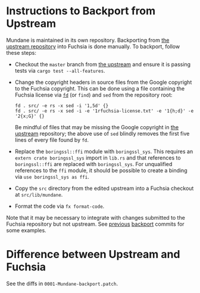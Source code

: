 # Instructions to Backport from Upstream

Mundane is maintained in its own repository. Backporting from [the upstream
repository][upstream] into Fuchsia is done manually. To backport, follow these
steps:

- Checkout the `master` branch from [the upstream][upstream] and ensure it is
  passing tests via `cargo test --all-features`.

- Change the copyright headers in source files from the Google copyright to the
  Fuchsia copyright. This can be done using a file containing the Fuchsia
  license via [`fd`] (or `find`) and `sed` from the repository root:

  ```shell
  fd . src/ -e rs -x sed -i '1,5d' {}
  fd . src/ -e rs -x sed -i -e '1rfuchsia-license.txt' -e '1{h;d}' -e '2{x;G}' {}
  ```

  Be mindful of files that may be missing the Google copyright in [the
  upstream][upstream] repository; the above use of `sed` blindly removes the
  first five lines of every file found by `fd`.

- Replace the `boringssl::ffi` module with `boringssl_sys`. This requires an
  `extern crate boringssl_sys` import in `lib.rs` and that references to
  `boringssl::ffi` are replaced with `boringssl_sys`. For unqualified references
  to the `ffi` module, it should be possible to create a binding via `use
  boringssl_sys as ffi`.

- Copy the `src` directory from the edited upstream into a Fuchsia checkout at
  `src/lib/mundane`.

- Format the code via `fx format-code`.

Note that it may be necessary to integrate with changes submitted to the Fuchsia
repository but not upstream. See [previous][ex1] [backport][ex2] commits for
some examples.

# Difference between Upstream and Fuchsia

See the diffs in `0001-Mundane-backport.patch`.

[upstream]: https://fuchsia.googlesource.com/mundane
[ex1]: https://fuchsia-review.googlesource.com/c/fuchsia/+/318507
[ex2]: https://fuchsia-review.googlesource.com/c/fuchsia/+/323813
[`fd`]: https://github.com/sharkdp/fd
